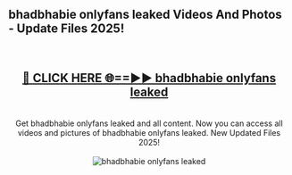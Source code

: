 <h2>bhadbhabie onlyfans leaked Videos And Photos - Update Files 2025!</h2>
<br>
<div align="center">
<h2><a href="https://top-ai-tools.click/QrbHav" rel="nofollow">🔴 CLICK HERE 🌐==►► bhadbhabie onlyfans leaked</a></h2>
<br>
Get bhadbhabie onlyfans leaked and all content. Now you can access all videos and pictures of bhadbhabie onlyfans leaked. New Updated Files 2025!
<br>
<br>
<a href="https://top-ai-tools.click/QrbHav" rel="nofollow" data-target="animated-image.originalLink"><img src="https://i.ibb.co.com/WyWwxjT/player-gif2.gif" alt="bhadbhabie onlyfans leaked" style="max-width: 100%; display: inline-block;" data-target="animated-image.originalImage"></a>
</div>
<br>